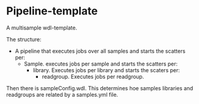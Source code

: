 # Pipeline-template

A multisample wdl-template.

The structure:
- A pipeline that executes jobs over all samples and starts the scatters per:
    - Sample. executes jobs per sample and starts the scatters per:
        - library. Executes jobs per library and starts the scaters per:
            - readgroup. Executes jobs per readgroup.

Then there is sampleConfig.wdl. This determines hoe samples libraries and readgroups
are related by a samples.yml file.

